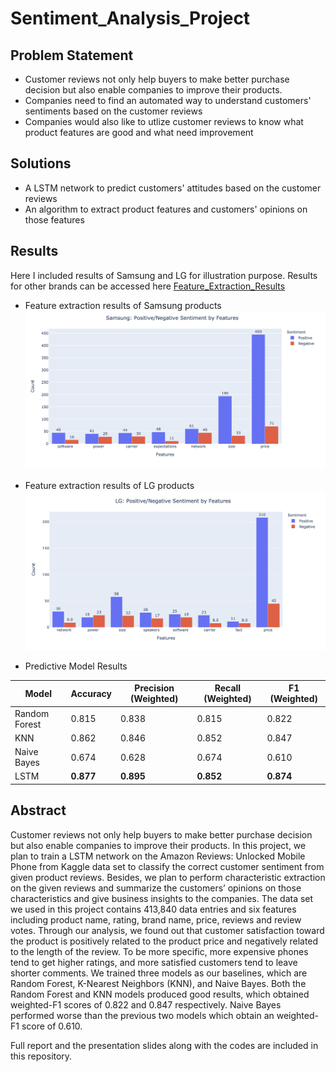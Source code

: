 # Sentiment_Analysis_Project

## Problem Statement

* Customer reviews not only help buyers to make better purchase decision but also enable companies to improve their products. 
* Companies need to find an automated way to understand customers' sentiments based on the customer reviews
* Companies would also like to utlize customer reviews to know what product features are good and what need improvement 

## Solutions

* A LSTM network to predict customers' attitudes based on the customer reviews
* An algorithm to extract product features and customers' opinions on those features

## Results
Here I included results of Samsung and LG for illustration purpose. Results for other brands can be accessed here 
[Feature_Extraction_Results](https://github.com/Derolik666/Sentiment_Analysis_Project/tree/master/Feature_Extraction_Results)
* Feature extraction results of Samsung products
![Screenshot](Feature_Extraction_Results/Samsung.png)

* Feature extraction results of LG products
![Screenshot](Feature_Extraction_Results/LG.png)

* Predictive Model Results

| Model        | Accuracy | Precision (Weighted) | Recall (Weighted) | F1 (Weighted) |
| -------------|----------| ---------------------|-------------------|---------------|
| Random Forest|  0.815   | 0.838                | 0.815             | 0.822         | 
| KNN          |  0.862   | 0.846                | 0.852             | 0.847         |
| Naive Bayes  |  0.674   | 0.628                | 0.674             | 0.610         |
| LSTM         | **0.877**|**0.895**             |**0.852**          |**0.874**      |
## Abstract
Customer reviews not only help buyers to make better purchase
decision but also enable companies to improve their products. In
this project, we plan to train a LSTM network on the Amazon
Reviews: Unlocked Mobile Phone from Kaggle data set to classify the
correct customer sentiment from given product reviews. Besides,
we plan to perform characteristic extraction on the given reviews
and summarize the customers’ opinions on those characteristics
and give business insights to the companies. The data set we used in
this project contains 413,840 data entries and six features including
product name, rating, brand name, price, reviews and review votes.
Through our analysis, we found out that customer satisfaction
toward the product is positively related to the product price and
negatively related to the length of the review. To be more specific,
more expensive phones tend to get higher ratings, and more
satisfied customers tend to leave shorter comments.
We trained three models as our baselines, which are Random
Forest, K-Nearest Neighbors (KNN), and Naive Bayes. Both
the Random Forest and KNN models produced good results, which
obtained weighted-F1 scores of 0.822 and 0.847 respectively. Naive
Bayes performed worse than the previous two models which obtain
an weighted-F1 score of 0.610.

Full report and the presentation slides along with the codes are included in this repository.
